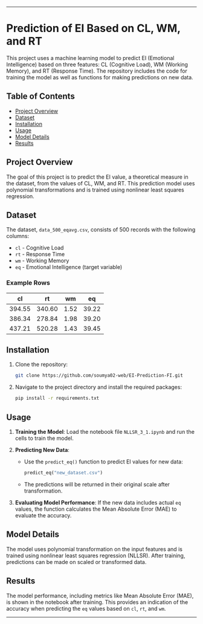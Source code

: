 
---

# Prediction of EI Based on CL, WM, and RT

This project uses a machine learning model to predict EI (Emotional Intelligence) based on three features: CL (Cognitive Load), WM (Working Memory), and RT (Response Time). The repository includes the code for training the model as well as functions for making predictions on new data.

## Table of Contents
- [Project Overview](#project-overview)
- [Dataset](#dataset)
- [Installation](#installation)
- [Usage](#usage)
- [Model Details](#model-details)
- [Results](#results)

## Project Overview
The goal of this project is to predict the EI value, a theoretical measure in the dataset, from the values of CL, WM, and RT. This prediction model uses polynomial transformations and is trained using nonlinear least squares regression.

## Dataset
The dataset, `data_500_eqavg.csv`, consists of 500 records with the following columns:
- `cl` - Cognitive Load
- `rt` - Response Time
- `wm` - Working Memory
- `eq` - Emotional Intelligence (target variable)

### Example Rows
| cl       | rt       | wm       | eq      |
|----------|----------|----------|---------|
| 394.55   | 340.60   | 1.52     | 39.22   |
| 386.34   | 278.84   | 1.98     | 39.20   |
| 437.21   | 520.28   | 1.43     | 39.45   |

## Installation
1. Clone the repository:
   ```bash
   git clone https://github.com/soumya02-web/EI-Prediction-FI.git
   ```
2. Navigate to the project directory and install the required packages:
   ```bash
   pip install -r requirements.txt
   ```

## Usage
1. **Training the Model**: Load the notebook file `NLLSR_3_1.ipynb` and run the cells to train the model.
2. **Predicting New Data**:
   - Use the `predict_eq()` function to predict EI values for new data:
     ```python
     predict_eq("new_dataset.csv")
     ```
   - The predictions will be returned in their original scale after transformation.

3. **Evaluating Model Performance**:
   If the new data includes actual `eq` values, the function calculates the Mean Absolute Error (MAE) to evaluate the accuracy.

## Model Details
The model uses polynomial transformation on the input features and is trained using nonlinear least squares regression (NLLSR). After training, predictions can be made on scaled or transformed data.

## Results
The model performance, including metrics like Mean Absolute Error (MAE), is shown in the notebook after training. This provides an indication of the accuracy when predicting the `eq` values based on `cl`, `rt`, and `wm`.

---


